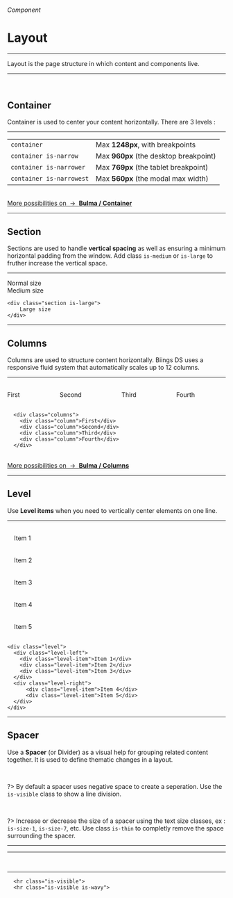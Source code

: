 <h6 class="subtitle is-6 is-uppercase has-text-grey">Component</h6><h1 class="title is-1 is-family-secondary">Layout</h1>
<hr class="is-visible is-size-3">
<p class="subtitle is-5 is-family-secondary">
    <span class="has-text-weight-semibold">Layout</span> is the page structure in which content and components live.
</p>
<hr class="is-visible is-size-3"><br>

<h2 class="title is-3 is-family-sans-serif">Container</h2>

Container is used to center your content horizontally. There are 3 levels :
<hr class="is-smaller">
<table class="table is-bordered">
  <tr>
      <td class="is-narrow"><code>container</code></td>
      <td>Max <strong>1248px</strong>, with breakpoints</td>
  </tr>
  <tr>
      <td class="is-narrow"><code>container is-narrow</code></td>
      <td>Max <strong>960px</strong> (the desktop breakpoint)</td>
  </tr>
  <tr>
      <td class="is-narrow"><code>container is-narrower</code></td>
      <td>Max <strong>769px</strong> (the tablet breakpoint)</td>
  </tr>
  <tr>
    <td class="is-narrow"><code>container is-narrowest</code></td>
    <td>Max <strong>560px</strong> (the modal max width)</td>
  </tr>
</table>

<br>
<a href="https://bulma.io/documentation/layout/container/" target="blank" class="box is-bordered">
    More possibilities on &nbsp;→&nbsp; <strong class="has-text-primary">Bulma / Container</strong>
</a>

<hr class="is-size-1 is-visible">

<h2 class="title is-3 is-family-sans-serif">Section</h2>

Sections are used to handle **vertical spacing** as well as ensuring a minimum horizontal padding from the window. 
Add class `is-medium` or `is-large` to fruther increase the vertical space.

<hr class="is-small">

<div class="box is-well is-marginless is-relaxed">
    <div class="section has-background-blue-light">
        Normal size
    </div>
    <div class="section is-medium has-background-cyan-lighter">
        Medium size
    </div>
</div>

    <div class="section is-large">
        Large size
    </div>
<hr class="is-size-1 is-visible">

<h2 class="title is-3 is-family-sans-serif">Columns</h2>

Columns are used to structure content horizontally. Biings DS uses a responsive fluid system that automatically scales up to 12 columns.

<hr class="is-small">

<div class="box is-well is-marginless is-relaxed">
  <div class="columns has-text-white has-text-centered">
      <div class="column">
        <div class="message has-background-orange-light has-text-weight-semibold"><br>First<br><br></div>
      </div>
      <div class="column">
        <div class="message has-background-purple-light has-text-weight-semibold"><br>Second<br><br></div>
      </div>
      <div class="column">
        <div class="message has-background-turquoise has-text-weight-semibold"><br>Third<br><br></div>
      </div>
      <div class="column">
        <div class="message has-background-cyan has-text-weight-semibold"><br>Fourth<br><br></div>
      </div>
    </div>
  </div>
  
      <div class="columns">
        <div class="column">First</div>
        <div class="column">Second</div>
        <div class="column">Third</div>
        <div class="column">Fourth</div>
      </div>

<br>
<a href="https://bulma.io/documentation/columns/" target="blank" class="box is-bordered">
    More possibilities on &nbsp;→&nbsp; <strong class="has-text-primary">Bulma / Columns</strong>
</a>
  
<hr class="is-size-1 is-visible">

<h2 class="title is-3 is-family-sans-serif">Level</h2>

Use **Level items** when you need to vertically center elements on one line.

<hr class="is-small">

<div class="box is-well is-marginless is-relaxed">
  <div class="level has-text-white">
    <div class="level-left">
      <div class="level-item"><div class="message has-background-red has-text-weight-semibold"><br>&nbsp; &nbsp; Item 1 &nbsp; &nbsp;<br><br></div></div>
      <div class="level-item"><div class="message has-background-red-light has-text-weight-semibold"><br>&nbsp; &nbsp; Item 2 &nbsp; &nbsp;<br><br></div></div>
      <div class="level-item"><div class="message has-background-red-lighter has-text-weight-semibold"><br>&nbsp; &nbsp; Item 3 &nbsp; &nbsp;<br><br></div></div>
    </div>
    <div class="level-right">
        <div class="level-item"><div class="message has-background-green-light has-text-weight-semibold"><br>&nbsp; &nbsp; Item 4 &nbsp; &nbsp;<br><br></div></div>
        <div class="level-item"><div class="message has-background-green has-text-weight-semibold"><br>&nbsp; &nbsp; Item 5 &nbsp; &nbsp;<br><br></div></div>
    </div>
  </div>
</div>

    <div class="level">
      <div class="level-left">
        <div class="level-item">Item 1</div>
        <div class="level-item">Item 2</div>
        <div class="level-item">Item 3</div>
      </div>
      <div class="level-right">
          <div class="level-item">Item 4</div>
          <div class="level-item">Item 5</div>
      </div>
    </div>

<hr class="is-size-1 is-visible">

<h2 class="title is-3 is-family-sans-serif">Spacer</h2>

Use a **Spacer** (or Divider) as a visual help for grouping related content together. It is used to define thematic changes in a layout.

<br>

?> By default a spacer uses negative space to create a seperation. Use the `is-visible` class to show a line division.

<br>

?> Increase or decrease the size of a spacer using the text size classes, ex : `is-size-1`, `is-size-7`, etc. Use class `is-thin` to completly remove the space surrounding the spacer.

<hr>

<div class="box is-well is-large is-marginless">
    <hr class="is-visible">
    <br>
    <hr class="is-visible is-wavy">
</div>
  
      <hr class="is-visible">
      <hr class="is-visible is-wavy">
  <br>
